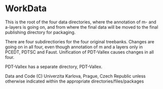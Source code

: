# WorkData
This is the root of the four data directories, where the annotation of m- and
a-layers is going on, and from where the final data will be moved to
the final publishing directory for packaging.

There are four subdirectiories for the four original treebanks. Changes are
going on in all four, even though annotation of m and a layers only in PCEDT,
PDTSC and Faust. Unification of PDT-Vallex causes changes in all four.

PDT-Vallex has a separate directory, PDT-Vallex.

Data and Code  (C) Univerzita Karlova, Prague, Czech Republic
unless otherwise indicated within the appropriate directories/files/packages
